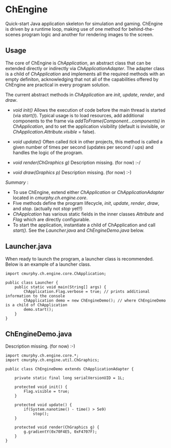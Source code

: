 ChEngine
========

Quick-start Java application skeleton for simulation and gaming. ChEngine is driven by a runtime loop, making use of one method for behind-the-scenes program logic and another for rendering images to the screen. 


Usage
-----
The core of ChEngine is _ChApplication_, an abstract class that can be extended directly or indirectly via _ChApplicationAdapter_. The adapter class is a child of _ChApplication_ and implements all the required methods with an empty definiton, acknowledging that not all of the capabilities offered by ChEngine are practical in every program solution.

The current abstract methods in _ChApplication_ are _init_, _update_, _render_, and _draw_.

- _void init()_
Allows the execution of code before the main thread is started (via _start()_). Typical usage is to load resources, add additional components to the frame via _addToFrame(Component...components)_ in _ChApplication_, and to set the application visibility (default is invisible, or _ChApplication.Attribute.visible_ = false).

- _void update()_
Often called _tick_ in other projects, this method is called a given number of times per second (updates per second / ups) and handles the logic of the program.

- _void render(ChGraphics g)_
Description missing. (for now) :-/

- _void draw(Graphics p)_
Description missing. (for now) :-)

_Summary_ :
- To use ChEngine, extend either _ChApplication_ or _ChApplicationAdapter_ located in _cmurphy.ch.engine.core_.
- Five methods define the program lifecycle, _init_, _update_, _render_, _draw_, and _stop_. (actually not _stop_ yet!!)
- _ChApplcation_ has various static fields in the inner classes _Attribute_ and _Flag_ which are directly configurable.
- To start the application, instantiate a child of ChApplication and call _start()_. See the _Launcher.java_ and _ChEngineDemo.java_ below.

Launcher.java
-------------
When ready to launch the program, a launcher class is recommended. Below is an example of a launcher class.
```
import cmurphy.ch.engine.core.ChApplication;

public class Launcher {
    public static void main(String[] args) {
        ChApplication.Flag.verbose = true; // prints additional information to the console
        ChApplication demo = new ChEngineDemo(); // where ChEngineDemo is a child of ChApplication
        demo.start();
    }
}
```
ChEngineDemo.java
-----------------
Description missing. (for now) :-)
```
import cmurphy.ch.engine.core.*;
import cmurphy.ch.engine.util.ChGraphics;

public class ChEngineDemo extends ChApplicationAdapter {
    
    private static final long serialVersionUID = 1L;

    protected void init() {
        Flag.visible = true;
    }

    protected void update() {
        if(System.nanotime() - time() > 5e9)
            stop();
    }
    
    protected void render(ChGraphics g) {
        g.gradientY(0x70F4E5, 0xF4707F);
    }
}
```
